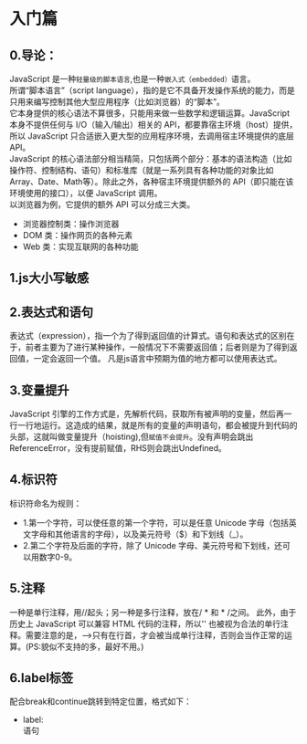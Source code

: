 # 入门篇
## 0.导论：  
JavaScript 是一种`轻量级的脚本语言`,也是一种`嵌入式（embedded）`语言。  
所谓“脚本语言”（script language），指的是它不具备开发操作系统的能力，而是只用来编写控制其他大型应用程序（比如浏览器）的“脚本”。  
它本身提供的核心语法不算很多，只能用来做一些数学和逻辑运算。JavaScript 本身不提供任何与 I/O（输入/输出）相关的 API，都要靠宿主环境（host）提供，所以 JavaScript 只合适嵌入更大型的应用程序环境，去调用宿主环境提供的底层 API。  
JavaScript 的核心语法部分相当精简，只包括两个部分：基本的语法构造（比如操作符、控制结构、语句）和标准库（就是一系列具有各种功能的对象比如Array、Date、Math等）。除此之外，各种宿主环境提供额外的 API（即只能在该环境使用的接口），以便 JavaScript 调用。  
以浏览器为例，它提供的额外 API 可以分成三大类。
* 浏览器控制类：操作浏览器
* DOM 类：操作网页的各种元素
* Web 类：实现互联网的各种功能
## 1.js大小写敏感
## 2.表达式和语句  
表达式（expression），指一个为了得到返回值的计算式。语句和表达式的区别在于，前者主要为了进行某种操作，一般情况下不需要返回值；后者则是为了得到返回值，一定会返回一个值。  凡是js语言中预期为值的地方都可以使用表达式。
## 3.变量提升
JavaScript 引擎的工作方式是，先解析代码，获取所有被声明的变量，然后再一行一行地运行。这造成的结果，就是所有的变量的声明语句，都会被提升到代码的头部，这就叫做变量提升（hoisting),但`赋值不会提升`。没有声明会跳出ReferenceError，没有提前赋值，RHS则会跳出Undefined。
## 4.标识符
标识符命名为规则：
* 1.第一个字符，可以使任意的第一个字符，可以是任意 Unicode 字母（包括英文字母和其他语言的字母），以及美元符号（$）和下划线（_）。
* 2.第二个字符及后面的字符，除了 Unicode 字母、美元符号和下划线，还可以用数字0-9。
## 5.注释
一种是单行注释，用//起头；另一种是多行注释，放在/ * 和 * /之间。
此外，由于历史上 JavaScript 可以兼容 HTML 代码的注释，所以'<!--' 和' -->' 也被视为合法的单行注释。需要注意的是，-->只有在行首，才会被当成单行注释，否则会当作正常的运算。(PS:貌似不支持的多，最好不用。)
## 6.label标签
配合break和continue跳转到特定位置，格式如下：
* label:  
语句

